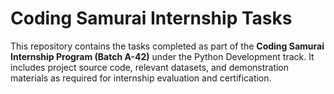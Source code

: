 # Coding Samurai Internship Tasks

This repository contains the tasks completed as part of the **Coding Samurai Internship Program (Batch A-42)**  under the Python Development track. It includes project source code, relevant datasets, and demonstration materials as required for internship evaluation and certification.

